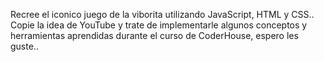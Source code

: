 Recree el iconico juego de la viborita utilizando JavaScript, HTML y CSS..
Copie la idea de YouTube y trate de implementarle algunos conceptos y herramientas aprendidas durante el curso de CoderHouse, espero les guste..
